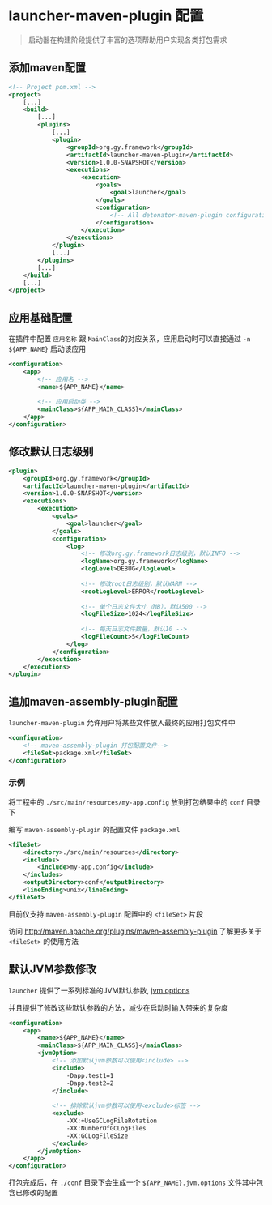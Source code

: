 # launcher-maven-plugin 配置
>启动器在构建阶段提供了丰富的选项帮助用户实现各类打包需求

## 添加maven配置
````xml
<!-- Project pom.xml -->
<project>
    [...]
    <build>
        [...]
        <plugins>
            [...]
            <plugin>
                <groupId>org.gy.framework</groupId>
                <artifactId>launcher-maven-plugin</artifactId>
                <version>1.0.0-SNAPSHOT</version>
                <executions>
                    <execution>
                        <goals>
                            <goal>launcher</goal>
                        </goals>
                        <configuration>
                            <!-- All detonator-maven-plugin configurations -->
                        </configuration>
                    </execution>
                </executions>
            </plugin>
            [...]
        </plugins>
        [...]
    </build>
    [...]
</project>
````

## 应用基础配置

在插件中配置 `应用名称` 跟 `MainClass`的对应关系，应用启动时可以直接通过 `-n ${APP_NAME}` 启动该应用

````xml
<configuration>
    <app>
        <!-- 应用名 -->
        <name>${APP_NAME}</name>
        
        <!-- 应用启动类 -->
        <mainClass>${APP_MAIN_CLASS}</mainClass>
    </app>
</configuration>
````

## 修改默认日志级别

````xml
<plugin>
    <groupId>org.gy.framework</groupId>
    <artifactId>launcher-maven-plugin</artifactId>
    <version>1.0.0-SNAPSHOT</version>
    <executions>
        <execution>
            <goals>
                <goal>launcher</goal>
            </goals>
            <configuration>
                <log>
                    <!-- 修改org.gy.framework日志级别，默认INFO -->
                    <logName>org.gy.framework</logName>
                    <logLevel>DEBUG</logLevel>
                    
                    <!-- 修改root日志级别，默认WARN -->
                    <rootLogLevel>ERROR</rootLogLevel>
                    
                    <!-- 单个日志文件大小（MB），默认500 -->
                    <logFileSize>1024</logFileSize>
                    
                    <!-- 每天日志文件数量，默认10 -->
                    <logFileCount>5</logFileCount>
                </log>
            </configuration>
        </execution>
    </executions>
</plugin>
````

## 追加maven-assembly-plugin配置

`launcher-maven-plugin` 允许用户将某些文件放入最终的应用打包文件中

```xml
<configuration>
    <!-- maven-assembly-plugin 打包配置文件-->
    <fileSet>package.xml</fileSet>
</configuration>
```

### 示例

将工程中的 `./src/main/resources/my-app.config` 放到打包结果中的 `conf` 目录下

编写 `maven-assembly-plugin` 的配置文件 `package.xml`

````xml
<fileSet>
    <directory>./src/main/resources</directory>
    <includes>
        <include>my-app.config</include>
    </includes>
    <outputDirectory>conf</outputDirectory>
    <lineEnding>unix</lineEnding>
</fileSet>
````

目前仅支持 `maven-assembly-plugin` 配置中的 `<fileSet>` 片段

访问 http://maven.apache.org/plugins/maven-assembly-plugin 了解更多关于 `<fileSet>` 的使用方法


## 默认JVM参数修改

`launcher` 提供了一系列标准的JVM默认参数, [jvm.options](../launcher-config/src/main/resources/launcher-config/conf/jvm.options)

并且提供了修改这些默认参数的方法，减少在启动时输入带来的复杂度

```xml
<configuration>
    <app>
        <name>${APP_NAME}</name>
        <mainClass>${APP_MAIN_CLASS}</mainClass>
        <jvmOption>
            <!-- 添加默认jvm参数可以使用<include> -->
            <include>
                -Dapp.test1=1
                -Dapp.test2=2
            </include>
            
            <!-- 排除默认jvm参数可以使用<exclude>标签 -->
            <exclude>
                -XX:+UseGCLogFileRotation
                -XX:NumberOfGCLogFiles
                -XX:GCLogFileSize
            </exclude>
        </jvmOption>
    </app>
</configuration>
```

打包完成后，在 `./conf` 目录下会生成一个 `${APP_NAME}.jvm.options` 文件其中包含已修改的配置


